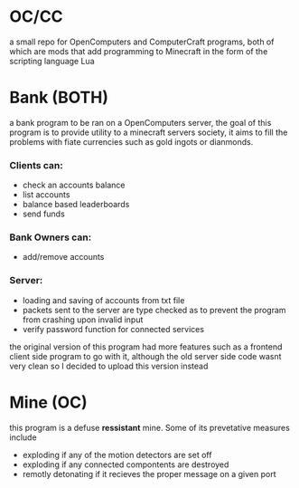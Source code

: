 # OC/CC
a small repo for OpenComputers and ComputerCraft programs, both of which are mods that add programming to Minecraft in the form of the scripting language Lua

# Bank (BOTH)
a bank program to be ran on a OpenComputers server, the goal of this program is to provide utility to a minecraft servers society, it aims to fill the problems with fiate currencies such as gold ingots or dianmonds.

### Clients can:
* check an accounts balance
* list accounts
* balance based leaderboards
* send funds

### Bank Owners can:
* add/remove accounts

### Server:
* loading and saving of accounts from txt file
* packets sent to the server are type checked as to prevent the program from crashing upon invalid input
* verify password function for connected services

the original version of this program had more features such as a frontend client side program to go with it, although the old server side code wasnt very clean so I decided to upload this version instead

# Mine (OC)
this program is a defuse **ressistant** mine. Some of its prevetative measures include
* exploding if any of the motion detectors are set off
* exploding if any connected compontents are destroyed
* remotly detonating if it recieves the proper message on a given port
